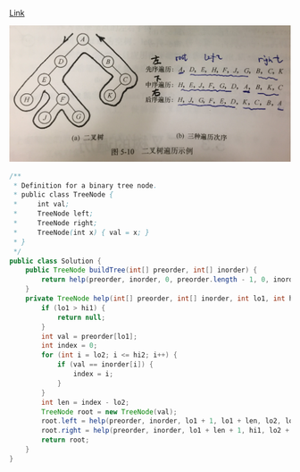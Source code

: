 [Link](https://leetcode.com/problems/construct-binary-tree-from-preorder-and-inorder-traversal/)

![](img/Photos/construct-binary-tree-from-preorder-and-inorder-traversal.jpg)


```java
/**
 * Definition for a binary tree node.
 * public class TreeNode {
 *     int val;
 *     TreeNode left;
 *     TreeNode right;
 *     TreeNode(int x) { val = x; }
 * }
 */
public class Solution {
    public TreeNode buildTree(int[] preorder, int[] inorder) {
        return help(preorder, inorder, 0, preorder.length - 1, 0, inorder.length - 1);
    }
    private TreeNode help(int[] preorder, int[] inorder, int lo1, int hi1, int lo2, int hi2) {
        if (lo1 > hi1) {
            return null;
        }
        int val = preorder[lo1];
        int index = 0;
        for (int i = lo2; i <= hi2; i++) {
            if (val == inorder[i]) {
                index = i;
            }
        }
        int len = index - lo2;
        TreeNode root = new TreeNode(val);
        root.left = help(preorder, inorder, lo1 + 1, lo1 + len, lo2, lo2 + len - 1);
        root.right = help(preorder, inorder, lo1 + len + 1, hi1, lo2 + len + 1, hi2);
        return root;
    }
}
```

